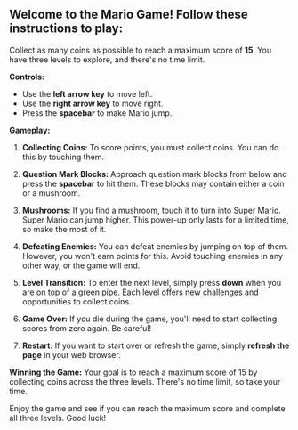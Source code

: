 ## Welcome to the Mario Game! Follow these instructions to play:

Collect as many coins as possible to reach a maximum score of **15**. You have three levels to explore, and there's no time limit.

**Controls:**
- Use the **left arrow key** to move left.
- Use the **right arrow key** to move right.
- Press the **spacebar** to make Mario jump.

**Gameplay:**
1. **Collecting Coins:** To score points, you must collect coins. You can do this by touching them.

2. **Question Mark Blocks:** Approach question mark blocks from below and press the **spacebar** to hit them. These blocks may contain either a coin or a mushroom.

3. **Mushrooms:** If you find a mushroom, touch it to turn into Super Mario. Super Mario can jump higher. This power-up only lasts for a limited time, so make the most of it.

4. **Defeating Enemies:** You can defeat enemies by jumping on top of them. However, you won't earn points for this. Avoid touching enemies in any other way, or the game will end.

5. **Level Transition:** To enter the next level, simply press **down** when you are on top of a green pipe. Each level offers new challenges and opportunities to collect coins.

6. **Game Over:** If you die during the game, you'll need to start collecting scores from zero again. Be careful!

7. **Restart:** If you want to start over or refresh the game, simply **refresh the page** in your web browser.

**Winning the Game:**
Your goal is to reach a maximum score of 15 by collecting coins across the three levels. There's no time limit, so take your time.

Enjoy the game and see if you can reach the maximum score and complete all three levels. Good luck!

